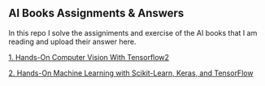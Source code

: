 ## AI Books Assignments & Answers ##

In this repo I solve the assigniments and exercise of the AI books that I am reading and upload their answer here.

[1. Hands-On Computer Vision With Tensorflow2](https://github.com/youssefHosni/AI-Books-Assignments-Answers/tree/main/Hands-On%20Computer%20Vision%20with%20Tensorflow%202)

[2. Hands-On Machine Learning with Scikit-Learn, Keras, and TensorFlow]()
